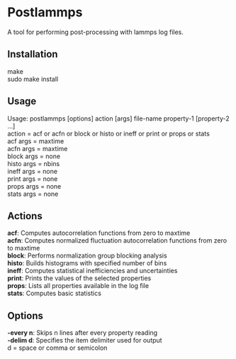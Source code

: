 Postlammps
==========

A tool for performing post-processing with lammps log files.


Installation
------------

make<br>
sudo make install<br>


Usage
-----

Usage: postlammps [options] action [args] file-name property-1 [property-2 ...]<br>
  action = acf or acfn or block or histo or ineff or print or props or stats<br>
    acf   args = maxtime<br>
    acfn  args = maxtime<br>
    block args = none<br>
    histo args = nbins<br>
    ineff args = none<br>
    print args = none<br>
    props args = none<br>
    stats args = none<br>

Actions
-------

**acf**: Computes autocorrelation functions from zero to maxtime<br>
**acfn**: Computes normalized fluctuation autocorrelation functions from zero to maxtime<br>
**block**: Performs normalization group blocking analysis<br>
**histo**: Builds histograms with specified number of bins<br>
**ineff**: Computes statistical inefficiencies and uncertainties<br>
**print**: Prints the values of the selected properties<br>
**props**: Lists all properties available in the log file<br>
**stats**: Computes basic statistics<br>

Options
-------

**-every n**: Skips n lines after every property reading<br>
**-delim d**: Specifies the item delimiter used for output<br>
  d = space or comma or semicolon<br>


